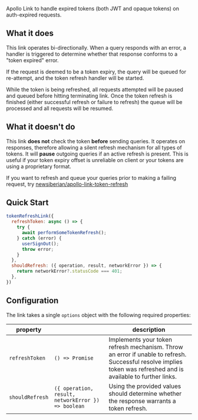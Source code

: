 Apollo Link to handle expired tokens (both JWT and opaque tokens) on auth-expired requests.

## What it does

This link operates bi-directionally. When a query responds with an error, a handler is triggered to determine whether that response conforms to a "token expired" error.

If the request is deemed to be a token expiry, the query will be queued for re-attempt, and the token refresh handler will be started.

While the token is being refreshed, all requests attempted will be paused and queued before hitting terminating link. Once the token refresh is finished (either successful refresh or failure to refresh) the queue will be processed and all requests will be resumed.

## What it doesn't do

This link **does not** check the token **before** sending queries. It operates on responses, therefore allowing a silent refresh mechanism for all types of tokens. It will **pause** outgoing queries if an active refresh is present. This is useful if your token expiry offset is unreliable on client or your tokens are using a proprietary format.

If you want to refresh and queue your queries prior to making a failing request, try [newsiberian/apollo-link-token-refresh](https://github.com/newsiberian/apollo-link-token-refresh)

## Quick Start

```javascript
tokenRefreshLink({
  refreshToken: async () => {
    try {
      await performSomeTokenRefresh();
    } catch (error) {
      userSignOut();
      throw error;
    }
  },
  shouldRefresh: ({ operation, result, networkError }) => {
    return networkError?.statusCode === 401;
  },
})
```

## Configuration

The link takes a single `options` object with the following required properties:

| property |  | description|
|----------|------|------------|
| `refreshToken` | `() => Promise` | Implements your token refresh mechanism. Throw an error if unable to refresh. Successful resolve implies token was refreshed and is available to further links. |
| `shouldRefresh` | `({ operation, result, networkError }) => boolean` | Using the provided values should determine whether the response warrants a token refresh. |